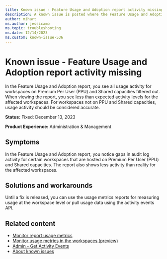 ```yaml
---
title: Known issue - Feature Usage and Adoption report activity missing
description: A known issue is posted where the Feature Usage and Adoption report activity is missing
author: mihart
ms.author: jessicamo
ms.topic: troubleshooting 
ms.date: 12/14/2023
ms.custom: known-issue-536
---
```


# Known issue - Feature Usage and Adoption report activity missing

In the Feature Usage and Adoption report, you see all usage activity for workspaces on Premium Per User (PPU) and Shared capacities filtered out. When viewing the report, you see less than expected activity levels for the affected workspaces. For workspaces not on PPU and Shared capacities, usage activity should be considered accurate.

**Status:** Fixed: December 13, 2023

**Product Experience:** Administration & Management

## Symptoms

In the Feature Usage and Adoption report, you notice gaps in audit log activity for certain workspaces that are hosted on Premium Per User (PPU) and Shared capacities. The report also shows less activity than reality for the affected workspaces.

## Solutions and workarounds

Until a fix is released, you can use the usage metrics reports for measuring usage at the workspace level or pull usage data using the activity events API.

## Related content

- [Monitor report usage metrics](/power-bi/collaborate-share/service-usage-metrics)
- [Monitor usage metrics in the workspaces (preview)](/power-bi/collaborate-share/service-modern-usage-metrics)
- [Admin - Get Activity Events](/rest/api/power-bi/admin/get-activity-events)
- [About known issues](https://support.fabric.microsoft.com/known-issues)
